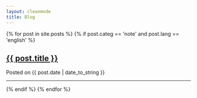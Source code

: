 ```yaml
---
layout: cleanmode 
title: Blog
---
```


<div class="container content col-md-6 mx-auto py-5">
    <div class="posts">
    {% for post in site.posts %}
    {% if post.categ == 'note' and post.lang == 'english' %}
    <div class="post-preview">
        <a href="{{ site.baseurl }}{{ post.url }}">
            <h2 class="post-title">{{ post.title }}</h2>
        </a>
        <p class="post-meta">
            Posted on {{ post.date | date_to_string }}
        </p>
    </div>
    <!-- Divider-->
    <hr class="my-4" />
    {% endif %}
    {% endfor %}
    </div>
</div>